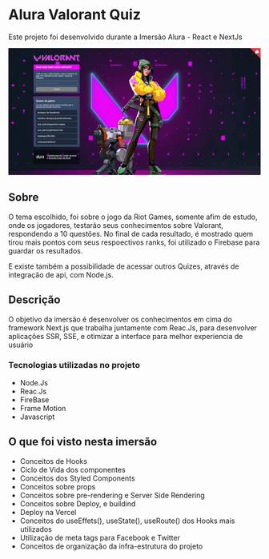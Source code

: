 # Alura Valorant Quiz
Este projeto foi desenvolvido durante a Imersão Alura - React e NextJs

![altText](screenshot.png "Tela Inicial")
## Sobre

O tema escolhido, foi sobre o jogo da Riot Games, somente afim de estudo, onde os jogadores, testarão seus conhecimentos sobre Valorant, respondendo a 10 questões.
No final de cada resultado, é mostrado quem tirou mais pontos com seus respoectivos ranks, foi utilizado o Firebase para guardar os resultados.

E existe também a possibilidade de acessar outros Quizes, através de integração de api, com Node.js.

## Descrição
O objetivo da imersão é desenvolver os conhecimentos em cima do framework Next.js que trabalha juntamente com Reac.Js, para desenvolver aplicações SSR, SSE, e otimizar a interface para melhor experiencia de usuário

### Tecnologias utilizadas no projeto

- Node.Js
- Reac.Js
- FireBase
- Frame Motion
- Javascript

## O que foi visto nesta imersão

- Conceitos de Hooks
- Ciclo de Vida dos componentes
- Conceitos dos Styled Components
- Conceitos sobre props
- Conceitos sobre pre-rendering e Server Side Rendering
- Conceitos sobre Deploy, e buildind
- Deploy na Vercel
- Conceitos do useEffets(), useState(), useRoute() dos Hooks mais utilizados
- Utilização de meta tags para Facebook e Twitter
- Conceitos de organização da infra-estrutura do projeto



